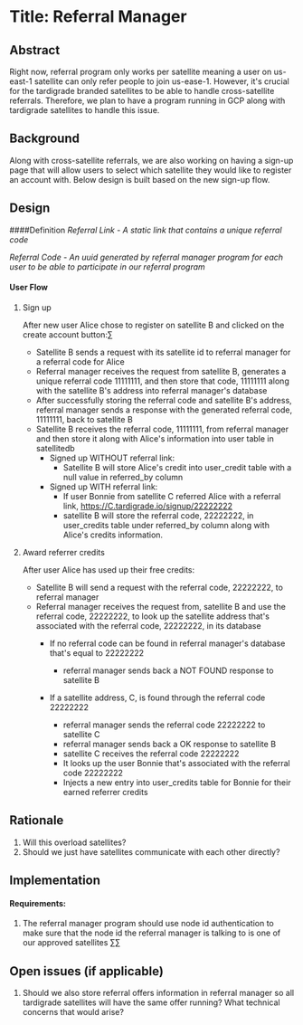 
# Title: Referral Manager

## Abstract

Right now, referral program only works per satellite meaning a user on us-east-1 satellite can only refer people to join us-ease-1. 
However, it's crucial for the tardigrade branded satellites to be able to handle cross-satellite referrals. Therefore, we plan to have a program running in GCP along with tardigrade satellites to handle this issue.

## Background

Along with cross-satellite referrals, we are also working on having a sign-up page that will allow users to select which satellite
they would like to register an account with. Below design is built based on the new sign-up flow.

## Design

####Definition
*Referral Link* - _A static link that contains a unique referral code_

*Referral Code* - _An uuid generated by referral manager program for each user to be able to participate in our referral program_

#### User Flow
1. Sign up

    After new user Alice chose to register on satellite B and clicked on the create account button:∑
    - Satellite B sends a request with its satellite id to referral manager for a referral code for Alice
    - Referral manager receives the request from satellite B, generates a unique referral code 11111111, and then store that code, 11111111 along with the satellite B's address into referral manager's database 
    - After successfully storing the referral code and satellite B's address, referral manager sends a response with the generated referral code, 11111111, back to satellite B 
    - Satellite B receives the referral code, 11111111, from referral manager and then store it along with Alice's information into user table in satellitedb
        - Signed up WITHOUT referral link:
            - Satellite B will store Alice's credit into user_credit table with a null value in referred_by column
        - Signed up WITH referral link:
            - If user Bonnie from satellite C referred Alice with a referral link, https://C.tardigrade.io/signup/22222222
            - satellite B will store the referral code, 22222222, in user_credits table under referred_by column along with Alice's credits information.

2. Award referrer credits
    
    After user Alice has used up their free credits:
    
    - Satellite B will send a request with the referral code, 22222222, to referral manager
    - Referral manager receives the request from, satellite B and use the referral code, 22222222, to look up the satellite address that's associated with the referral code, 22222222, in its database
        - If no referral code can be found in referral manager's database that's equal to 22222222
            - referral manager sends back a NOT FOUND response to satellite B
        
        - If a satellite address, C, is found through the referral code 22222222
            - referral manager sends the referral code 22222222 to satellite C
            - referral manager sends back a OK response to satellite B
            - satellite C receives the referral code 22222222
            - It looks up the user Bonnie that's associated with the referral code 22222222
            - Injects a new entry into user_credits table for Bonnie for their earned referrer credits
            
## Rationale
1. Will this overload satellites?
2. Should we just have satellites communicate with each other directly? 

## Implementation
#### Requirements:

1. The referral manager program should use node id authentication to make sure that the node id the referral manager is talking to is one of our approved satellites
∑∑

## Open issues (if applicable)
1. Should we also store referral offers information in referral manager so all tardigrade satellites will have the same offer running? What technical concerns that would arise?
